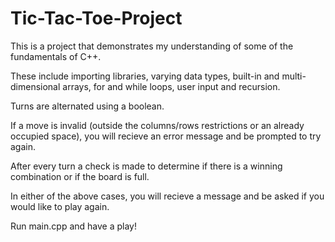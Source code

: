 # Tic-Tac-Toe-Project

This is a project that demonstrates my understanding of some of the fundamentals of C++.

These include importing libraries, varying data types, built-in and multi-dimensional arrays, for and while loops,  user input and recursion. 

Turns are alternated using a boolean. 

If a move is invalid (outside the columns/rows restrictions or an already occupied space), you will recieve an error message and be prompted to try again.

After every turn a check is made to determine if there is a winning combination or if the board is full.

In either of the above cases, you will recieve a message and be asked if you would like to play again. 

Run main.cpp and have a play!
